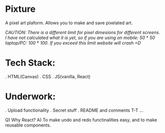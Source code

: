# Pixture

A pixel art plaform. Allows you to make and save pixelated art.

*CAUTION: There is a different limit for pixel dimesions for different screens. I have not calculated what it is yet, so if you are using on mobile: 50* * *50* *laptop/PC:* *100* * *100*. *If you exceed this limit website will crash =D*

# Tech Stack:
. HTML(Canvas)
. CSS
. JS(vanilla, React)

# Underwork:
. Upload functionality
. Secret stuff
. README and comments T-T
...

Q) Why React?
A) To make undo and redo functinalities easy, and to make reusable components.
